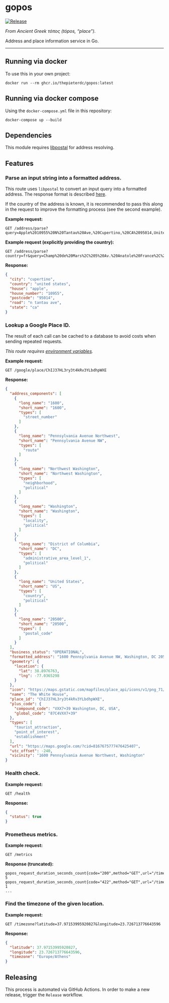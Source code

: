 # gopos

[![Release](https://github.com/thepieterdc/gopos/actions/workflows/release.yml/badge.svg)](https://github.com/thepieterdc/gopos/actions/workflows/release.yml)

_From Ancient Greek τόπος (tópos, “place”)._

Address and place information service in Go.

---

## Running via docker
To use this in your own project:
```shell
docker run --rm ghcr.io/thepieterdc/gopos:latest
```

## Running via docker compose
Using the `docker-compose.yml` file in this repository:
```shell
docker-compose up --build
```

## Dependencies
This module requires [libpostal](https://github.com/openvenues/libpostal) for address resolving.

## Features

### Parse an input string into a formatted address.
This route uses `libpostal` to convert an input query into a formatted address. The response format is described [here](https://github.com/openvenues/libpostal#parser-labels).

If the country of the address is known, it is recommended to pass this along in the request to improve the formatting process (see the second example).

**Example request:**

```http request
GET /address/parse?query=Apple%2010955%20N%20Tantau%20Ave,%20Cupertino,%20CA%2095014,United%20States
```

**Example request (explicitly providing the country):**

```http request
GET /address/parse?country=fr&query=Champ%20de%20Mars%2C%205%20Av.%20Anatole%20France%2C%2075007%20Paris
```

**Response:**

```json
{
  "city": "cupertino",
  "country": "united states",
  "house": "apple",
  "house_number": "10955",
  "postcode": "95014",
  "road": "n tantau ave",
  "state": "ca"
}
```

### Lookup a Google Place ID.

The result of each call can be cached to a database to avoid costs when sending repeated requests. 

_This route requires [environment variables](CONFIGURATION.md)._

**Example request:**

```http request
GET /google/place/ChIJ37HL3ry3t4kRv3YLbdhpWXE
```

**Response:**

```json
{
  "address_components": [
    {
      "long_name": "1600",
      "short_name": "1600",
      "types": [
        "street_number"
      ]
    },
    {
      "long_name": "Pennsylvania Avenue Northwest",
      "short_name": "Pennsylvania Avenue NW",
      "types": [
        "route"
      ]
    },
    {
      "long_name": "Northwest Washington",
      "short_name": "Northwest Washington",
      "types": [
        "neighborhood",
        "political"
      ]
    },
    {
      "long_name": "Washington",
      "short_name": "Washington",
      "types": [
        "locality",
        "political"
      ]
    },
    {
      "long_name": "District of Columbia",
      "short_name": "DC",
      "types": [
        "administrative_area_level_1",
        "political"
      ]
    },
    {
      "long_name": "United States",
      "short_name": "US",
      "types": [
        "country",
        "political"
      ]
    },
    {
      "long_name": "20500",
      "short_name": "20500",
      "types": [
        "postal_code"
      ]
    }
  ],
  "business_status": "OPERATIONAL",
  "formatted_address": "1600 Pennsylvania Avenue NW, Washington, DC 20500, USA",
  "geometry": {
    "location": {
      "lat": 38.8976763,
      "lng": -77.0365298
    }
  },
  "icon": "https://maps.gstatic.com/mapfiles/place_api/icons/v1/png_71/civic_building-71.png",
  "name": "The White House",
  "place_id": "ChIJ37HL3ry3t4kRv3YLbdhpWXE",
  "plus_code": {
    "compound_code": "VXX7+39 Washington, DC, USA",
    "global_code": "87C4VXX7+39"
  },
  "types": [
    "tourist_attraction",
    "point_of_interest",
    "establishment"
  ],
  "url": "https://maps.google.com/?cid=8167675777476425407",
  "utc_offset": -240,
  "vicinity": "1600 Pennsylvania Avenue Northwest, Washington"
}
```

### Health check.

**Example request:**

```http request
GET /health
```

**Response:**

```json
{
  "status": true
}
```

### Prometheus metrics.

**Example request:**

```http request
GET /metrics
```

**Response (truncated):**

```text
gopos_request_duration_seconds_count{code="200",method="GET",url="/timezone"} 5
gopos_request_duration_seconds_count{code="422",method="GET",url="/timezone"} 1
...
```

### Find the timezone of the given location.

**Example request:**

```http request
GET /timezone?latitude=37.97153995920827&longitude=23.726713776643596
```

**Response:**

```json
{
  "latitude": 37.97153995920827,
  "longitude": 23.726713776643596,
  "timezone": "Europe/Athens"
}
```

## Releasing
This process is automated via GitHub Actions. In order to make a new release, trigger the `Release` workflow.
